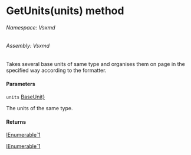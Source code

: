 <a name='M-Vsxmd-PageFormatter-GetUnits-System-Collections-Generic-IEnumerable{Vsxmd-Units-BaseUnit}-'></a>
# GetUnits(units) method

###### Namespace:  Vsxmd

###### Assembly:  Vsxmd

Takes several base units of same type and organises them on page in the specified way according to the formatter.

#### Parameters

`units`  [BaseUnit}](https://docs.microsoft.com/dotnet/api/System.Collections.Generic.IEnumerable)  

The units of the same type.

#### Returns

[IEnumerable\`1](https://docs.microsoft.com/dotnet/api/System.Collections.Generic.IEnumerable`1)



[IEnumerable\`1](https://docs.microsoft.com/dotnet/api/System.Collections.Generic.IEnumerable`1)
